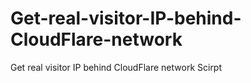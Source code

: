 # Get-real-visitor-IP-behind-CloudFlare-network
Get real visitor IP behind CloudFlare network Scirpt
